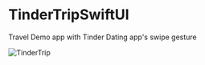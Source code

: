 # TinderTripSwiftUI

Travel Demo app with Tinder Dating app's swipe gesture

![TinderTrip](https://user-images.githubusercontent.com/27654498/143027951-18c71284-2229-4444-ac24-1ee42cfd33ee.jpg)
